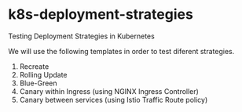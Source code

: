 # k8s-deployment-strategies
Testing Deployment Strategies in Kubernetes

We will use the following templates in order to test diferent strategies.

1. Recreate
2. Rolling Update
3. Blue-Green
4. Canary within Ingress (using NGINX Ingress Controller)
5. Canary between services (using Istio Traffic Route policy)